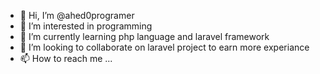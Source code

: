 - 👋 Hi, I’m @ahed0programer
- 👀 I’m interested in programming
- 🌱 I’m currently learning php language and laravel framework
- 💞️ I’m looking to collaborate on laravel project to earn more experiance
- 📫 How to reach me ...

<!---
ahed0programer/ahed0programer is a ✨ special ✨ repository because its `README.md` (this file) appears on your GitHub profile.
You can click the Preview link to take a look at your changes.
--->
